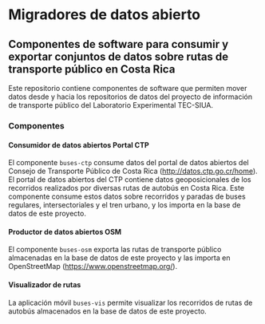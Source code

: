 # Migradores de datos abierto
## Componentes de software para consumir y exportar conjuntos de datos sobre rutas de transporte público en Costa Rica

Este repositorio contiene componentes de software que permiten mover datos desde y hacia los repositorios de datos del proyecto de información de transporte público del Laboratorio Experimental TEC-SIUA.

### Componentes

#### Consumidor de datos abiertos Portal CTP

El componente `buses-ctp` consume datos del portal de datos abiertos del Consejo de Transporte Público de Costa Rica (http://datos.ctp.go.cr/home).
El portal de datos abiertos del CTP contiene datos geoposicionales de los recorridos realizados por diversas rutas de autobús en Costa Rica. Este componente consume estos datos sobre recorridos y paradas de buses regulares, intersectoriales y el tren urbano, y los importa en la base de datos de este proyecto.

#### Productor de datos abiertos OSM

El componente `buses-osm` exporta las rutas de transporte público almacenadas en la base de datos de este proyecto y las importa en OpenStreetMap (https://www.openstreetmap.org/).

#### Visualizador de rutas

La aplicación móvil `buses-vis` permite visualizar los recorridos de rutas de autobús almacenados en la base de datos de este proyecto.

